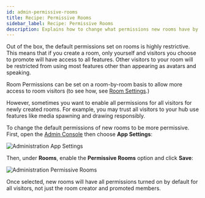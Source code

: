 ```yaml
---
id: admin-permissive-rooms
title: Recipe: Permissive Rooms
sidebar_label: Recipe: Permissive Rooms
description: Explains how to change what permissions new rooms have by default.
---
```


Out of the box, the default permissions set on rooms is highly restrictive. This means that if you create a room, only yourself and visitors you choose to promote will have access to all features. Other visitors to your room will be restricted from using most features other than appearing as avatars and speaking.

Room Permissions can be set on a room-by-room basis to allow more access to room visitors (to see how, see [Room Settings](./hubs-room-settings.md).)

However, sometimes you want to enable all permissions for all visitors for newly created rooms. For example, you may trust all visitors to your hub use features like media spawning and drawing responsibly.

To change the default permissions of new rooms to be more permissive. First, open the [Admin Console](./admin-getting-started) then choose **App Settings**:

![Administration App Settings](img/hubs-cloud-app-settings.jpeg)

Then, under **Rooms**, enable the **Permissive Rooms** option and click **Save**:

![Administration Permissive Rooms](img/hubs-cloud-permissive-rooms.jpeg)

Once selected, new rooms will have all permissions turned on by default for all visitors, not just the room creator and promoted members.
